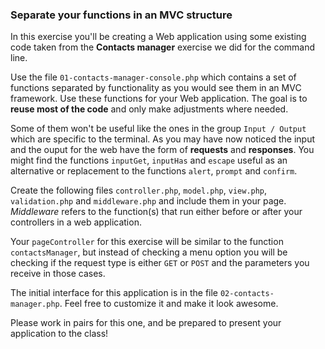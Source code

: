 ### Separate your functions in an MVC structure

In this exercise you'll be creating a Web application using some existing code
taken from the **Contacts manager** exercise we did for the command line.

Use the file `01-contacts-manager-console.php` 
which contains a set of functions separated by functionality as you would see
them in an MVC framework. Use these functions for your Web application. The
goal is to **reuse most of the code** and only make adjustments where needed.

Some of them won't be useful like the ones in the group `Input / Output` which
are specific to the terminal. As you may have now noticed the input and the ouput
for the web have the form of **requests** and **responses**. You might find the functions
`inputGet`, `inputHas` and `escape` useful as an alternative or replacement to the functions
`alert`, `prompt` and `confirm`.

Create the following files `controller.php`, `model.php`, `view.php`,
`validation.php` and `middleware.php` and include them in your page. *Middleware*
refers to the function(s) that run either before or after your controllers in a
web application.

Your `pageController` for this exercise will be similar to the function
`contactsManager`, but instead of checking a menu option you will be checking if
the request type is either `GET` or `POST` and the parameters you receive in those
cases.

The initial interface for this application is in the file
`02-contacts-manager.php`. Feel free to customize it and make it look awesome.

Please work in pairs for this one, and be prepared to present your application to
the class!
